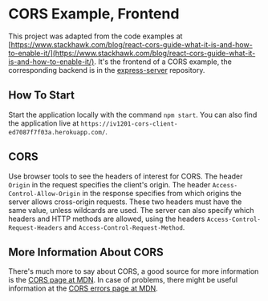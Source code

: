 
# CORS Example, Frontend

This project was adapted from the code examples at [https://www.stackhawk.com/blog/react-cors-guide-what-it-is-and-how-to-enable-it/](https://www.stackhawk.com/blog/react-cors-guide-what-it-is-and-how-to-enable-it/). It's the frontend of a CORS example, the corresponding backend is in the [express-server](https://github.com/KTH-IV1201/express-server.git) repository.

## How To Start

Start the application locally with the command `npm start`. You can also find the application live at `https://iv1201-cors-client-ed7087f7f03a.herokuapp.com/`.

## CORS

Use browser tools to see the headers of interest for CORS. The header `Origin` in the request specifies the client's origin. The header `Access-Control-Allow-Origin` in the response specifies from which origins the server allows cross-origin requests. These two headers must have the same value, unless wildcards are used. The server can also specify which headers and HTTP methods are allowed, using the headers `Access-Control-Request-Headers` and `Access-Control-Request-Method`.

## More Information About CORS

There's much more to say about CORS, a good source for more information is the [CORS page at MDN](https://developer.mozilla.org/en-US/docs/Web/HTTP/CORS). In case of problems, there might be useful information at the [CORS errors page at MDN](https://developer.mozilla.org/en-US/docs/Web/HTTP/CORS/Errors).
